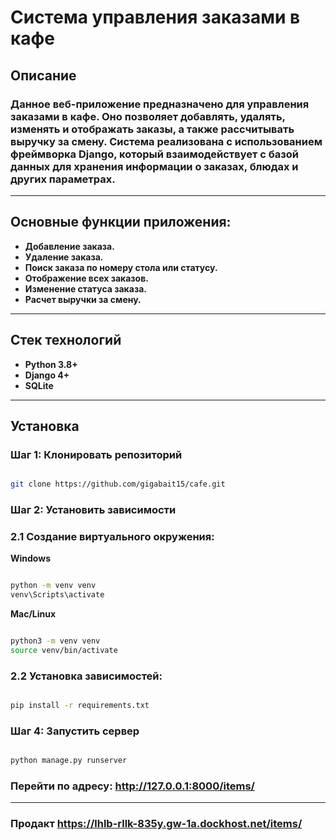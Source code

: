 # Система управления заказами в кафе
## Описание
### Данное веб-приложение предназначено для управления заказами в кафе. Оно позволяет добавлять, удалять, изменять и отображать заказы, а также рассчитывать выручку за смену. Система реализована с использованием фреймворка Django, который взаимодействует с базой данных для хранения информации о заказах, блюдах и других параметрах.

---
## Основные функции приложения:
- **Добавление заказа.**
- **Удаление заказа.**
- **Поиск заказа по номеру стола или статусу.**
- **Отображение всех заказов.**
- **Изменение статуса заказа.**
- **Расчет выручки за смену.**
---
## Стек технологий
- **Python 3.8+**
- **Django 4+**
- **SQLite**
---
## Установка
### Шаг 1: Клонировать репозиторий
```bash

git clone https://github.com/gigabait15/cafe.git
```

### Шаг 2: Установить зависимости
### 2.1 Создание виртуального окружения:
**Windows**
```bash

python -m venv venv
venv\Scripts\activate
```
**Mac/Linux**
```bash

python3 -m venv venv
source venv/bin/activate 
```
### 2.2 Установка зависимостей:
```bash

pip install -r requirements.txt
```

### Шаг 4: Запустить сервер
```bash

python manage.py runserver
```

### Перейти по адресу: http://127.0.0.1:8000/items/

---
### Продакт https://lhlb-rllk-835y.gw-1a.dockhost.net/items/


